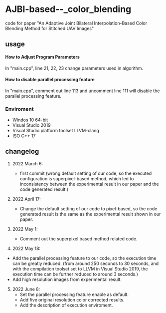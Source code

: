 # AJBI-based--_color_blending
code for paper "An Adaptive Joint Bilateral Interpolation-Based Color Blending Method for Stitched UAV Images"

## usage

#### How to Adjust Program Parameters

In "main.cpp", line 21, 22, 23 change parameters used in algorithm. 

#### How to disable parallel processing feature

In "main.cpp", comment out line 113 and uncomment line 111 will disable the parallel processing feature.

### Enviroment
* Windos 10 64-bit
* Visual Studio 2019
* Visual Studio platform toolset LLVM-clang
* ISO C++ 17 





## changelog

1. 2022 March 6: 
   * first commit (wrong default setting of our code, so the executed configuration is superpixel-based method, which led to inconsistency between the experimental result in our paper and the code generated result.)
2. 2022 April 17: 
   * Change the default setting of our code to pixel-based, so the code generated result is the same as the experimental result shown in our paper.

3. 2022 May 1: 
   * Comment out  the superpixel based method related code. 

4.  2022 May 18: 
   * Add the parallel processing feature to our code, so the execution time can be greatly reduced. (from around 250 seconds to 30 seconds, and with the compilation toolset set to LLVM in Visual Studio 2019, the execution time can be further reduced to around  3 seconds.)
   * Add high resolution images from experimental result.

5. 2022 June 8:
   * Set the parallel processing feature enable as default.
   * Add five original resolution color corrected results.
   * Add the description of execution enviroment.

